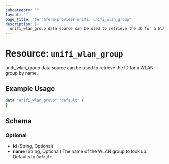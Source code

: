 ```yaml
---
subcategory: ""
layout: ""
page_title: "terraform-provider-unifi: unifi_wlan_group"
description: |-
  unifi_wlan_group data source can be used to retrieve the ID for a WLAN group by name.
---
```


# Resource: `unifi_wlan_group`

unifi_wlan_group data source can be used to retrieve the ID for a WLAN group by name.

## Example Usage

```terraform
data "unifi_wlan_group" "default" {
}
```

## Schema

### Optional

- **id** (String, Optional)
- **name** (String, Optional) The name of the WLAN group to look up. Defaults to `Default`.


